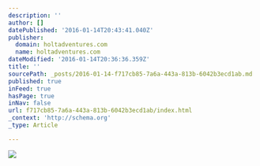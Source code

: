 ```yaml
---
description: ''
author: []
datePublished: '2016-01-14T20:43:41.040Z'
publisher:
  domain: holtadventures.com
  name: holtadventures.com
dateModified: '2016-01-14T20:36:36.359Z'
title: ''
sourcePath: _posts/2016-01-14-f717cb85-7a6a-443a-813b-6042b3ecd1ab.md
published: true
inFeed: true
hasPage: true
inNav: false
url: f717cb85-7a6a-443a-813b-6042b3ecd1ab/index.html
_context: 'http://schema.org'
_type: Article

---
```

![](http://holtadventures.com/wp-content/Gallery/Laos/DSC_0021.JPG)